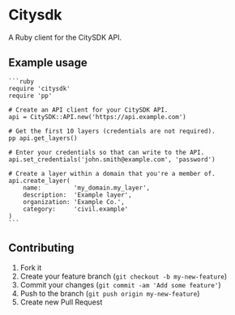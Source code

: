 # Citysdk

A Ruby client for the CitySDK API.


## Example usage

    ```ruby
    require 'citysdk'
    require 'pp'

    # Create an API client for your CitySDK API.
    api = CitySDK::API.new('https://api.example.com')

    # Get the first 10 layers (credentials are not required).
    pp api.get_layers()

    # Enter your credentials so that can write to the API.
    api.set_credentials('john.smith@example.com', 'password')

    # Create a layer within a domain that you're a member of.
    api.create_layer(
        name:         'my_domain.my_layer',
        description:  'Example layer',
        organization: 'Example Co.',
        category:     'civil.example'
    )
    ```


## Contributing

1. Fork it
2. Create your feature branch (`git checkout -b my-new-feature`)
3. Commit your changes (`git commit -am 'Add some feature'`)
4. Push to the branch (`git push origin my-new-feature`)
5. Create new Pull Request

